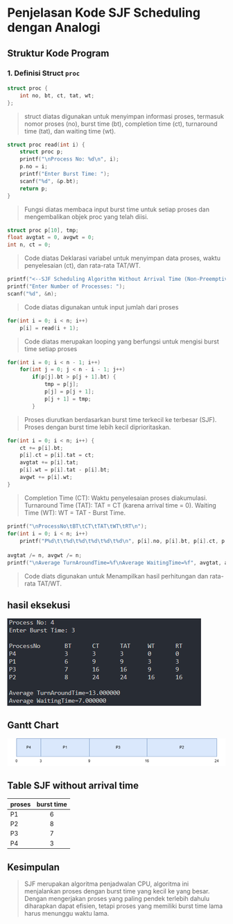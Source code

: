 # Penjelasan Kode SJF Scheduling dengan Analogi

## Struktur Kode Program

### 1. Definisi Struct `proc`

```c
struct proc {
    int no, bt, ct, tat, wt;
};
```
> struct diatas digunakan untuk  menyimpan informasi proses, termasuk nomor proses (no), burst time (bt), completion time (ct), turnaround time (tat), dan waiting time (wt).

```c
struct proc read(int i) {
    struct proc p;
    printf("\nProcess No: %d\n", i);
    p.no = i;
    printf("Enter Burst Time: ");
    scanf("%d", &p.bt);
    return p;
}
``` 
>Fungsi diatas membaca input burst time untuk setiap proses dan mengembalikan objek proc yang telah diisi.

```c
struct proc p[10], tmp;
float avgtat = 0, avgwt = 0;
int n, ct = 0;
```
> Code diatas Deklarasi variabel untuk menyimpan data proses, waktu penyelesaian (ct), dan rata-rata TAT/WT.

```c
printf("<--SJF Scheduling Algorithm Without Arrival Time (Non-Preemptive)-->\n");
printf("Enter Number of Processes: ");
scanf("%d", &n);
```
> Code diatas digunakan untuk input jumlah dari proses

```c
for(int i = 0; i < n; i++)
    p[i] = read(i + 1);
```
> Code diatas merupakan looping yang berfungsi untuk mengisi burst time setiap proses    

```c
for(int i = 0; i < n - 1; i++)
    for(int j = 0; j < n - i - 1; j++)    
        if(p[j].bt > p[j + 1].bt) {
            tmp = p[j];
            p[j] = p[j + 1];
            p[j + 1] = tmp;
        }
 ```
> Proses diurutkan berdasarkan burst time terkecil ke terbesar (SJF). Proses dengan burst time lebih kecil diprioritaskan.

```c
for(int i = 0; i < n; i++) {
    ct += p[i].bt;
    p[i].ct = p[i].tat = ct;
    avgtat += p[i].tat;
    p[i].wt = p[i].tat - p[i].bt;
    avgwt += p[i].wt;
}
```
>Completion Time (CT): Waktu penyelesaian proses diakumulasi.
Turnaround Time (TAT): TAT = CT (karena arrival time = 0).
Waiting Time (WT): WT = TAT - Burst Time.

```c
printf("\nProcessNo\tBT\tCT\tTAT\tWT\tRT\n");
for(int i = 0; i < n; i++)
    printf("P%d\t\t%d\t%d\t%d\t%d\t%d\n", p[i].no, p[i].bt, p[i].ct, p[i].tat, p[i].wt, p[i].wt);

avgtat /= n, avgwt /= n;
printf("\nAverage TurnAroundTime=%f\nAverage WaitingTime=%f", avgtat, avgwt);
```
> Code diats digunakan untuk Menampilkan hasil perhitungan dan rata-rata TAT/WT.

## hasil eksekusi
![Hasil ekseskusi](hasil.png)

## Gantt Chart
![Gantt chart](sjf-without-arrival-time.png)

## Table SJF without arrival time
| proses | burst time |
| :----- | :---------: |
| P1     | 6           |
| P2     | 8           |
| P3     | 7           |
| P4     | 3           |

## Kesimpulan 
> SJF merupakan algoritma penjadwalan CPU, algoritma ini menjalankan proses dengan burst time yang kecil ke yang besar. Dengan mengerjakan proses yang paling pendek terlebih dahulu diharapkan dapat efisien, tetapi proses yang memiliki burst time lama harus menunggu waktu lama.

